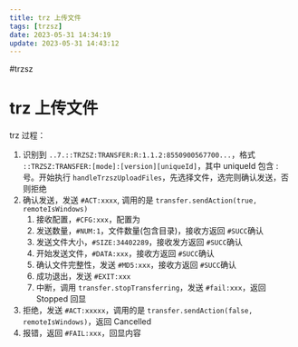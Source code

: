 ```yaml
---
title: trz 上传文件
tags: [trzsz]
date: 2023-05-31 14:34:19
update: 2023-05-31 14:43:12
---
```

#trzsz 

# trz 上传文件

trz 过程：

1. 识别到 `..7.::TRZSZ:TRANSFER:R:1.1.2:8550900567700...`，格式 `::TRZSZ:TRANSFER:[mode]:[version][uniqueId]`，其中 uniqueId 包含 : 号。开始执行 `handleTrzszUploadFiles`，先选择文件，选完则确认发送，否则拒绝
2. 确认发送，发送 `#ACT:xxxx`, 调用的是 `transfer.sendAction(true, remoteIsWindows)`
	1. 接收配置，`#CFG:xxx`，配置为
	2. 发送数量，`#NUM:1`，文件数量(包含目录)，接收方返回 `#SUCC`确认
	3. 发送文件大小，`#SIZE:34402289`，接收发方返回 `#SUCC`确认
	4. 开始发送文件，`#DATA:xxx`，接收方返回 `#SUCC`确认
	5. 确认文件完整性，发送 `#MD5:xxx`，接收方返回 `#SUCC`确认
	6. 成功退出，发送 `#EXIT:xxx`
	7. 中断，调用 `transfer.stopTransferring`，发送 `#fail:xxx`，返回 Stopped 回显
3. 拒绝，发送 `#ACT:xxxxx`，调用的是 `transfer.sendAction(false, remoteIsWindows)`，返回 Cancelled
4. 报错，返回 `#FAIL:xxx`，回显内容
